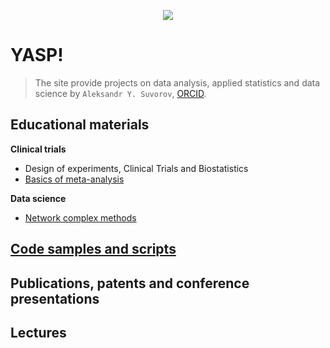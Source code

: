 
<p align="center">
  <img src="https://aysuvorov.github.io/docs/promotion/main_logo.png" />
</p>

<link rel="stylesheet" href="https://latex.now.sh/style.min.css" />


# YASP!

> The site provide projects on data analysis, applied statistics and data science by  `Aleksandr Y. Suvorov`, [ORCID](https://orcid.org/0000-0002-2224-0019).


## Educational materials

**Clinical trials**

- Design of experiments, Clinical Trials and Biostatistics
- [Basics of meta-analysis](./docs/pages/meta/meta_index.md)

**Data science**

- [Network complex methods](./docs/pages/networks/paren_syn_corr_guide/ncm_index.md)

## [Code samples and scripts](./docs/code_samples/index.md)

## Publications, patents and conference presentations

## Lectures
